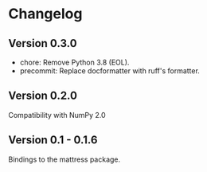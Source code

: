 # Changelog

## Version 0.3.0

- chore: Remove Python 3.8 (EOL).
- precommit: Replace docformatter with ruff's formatter.

## Version 0.2.0

Compatibility with NumPy 2.0

## Version 0.1 - 0.1.6

Bindings to the mattress package.
